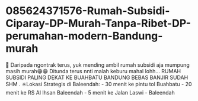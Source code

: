 # 085624371576-Rumah-Subsidi-Ciparay-DP-Murah-Tanpa-Ribet-DP-perumahan-modern-Bandung-murah
📢 Daripada ngontrak terus, yuk mending ambil rumah subsidi aja mumpung masih murah😁😁 Ditunda terus nnti malah keburu mahal lohh...  RUMAH SUBSIDI PALING DEKAT KE BUAHBATU BANDUNG BEBAS BANJIR SUDAH SHM . ✳️Lokasi Strategis di Baleendah: - 30 menit ke pintu tol Buahbatu - 20 menit ke RS Al Ihsan Baleendah - 5 menit ke Jalan Laswi - Baleendah
